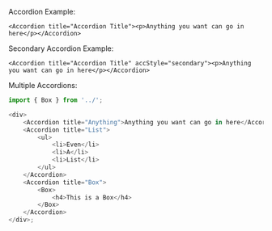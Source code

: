 Accordion Example:

    <Accordion title="Accordion Title"><p>Anything you want can go in here</p></Accordion>

Secondary Accordion Example:

    <Accordion title="Accordion Title" accStyle="secondary"><p>Anything you want can go in here</p></Accordion>

Multiple Accordions:

```js
import { Box } from '../';

<div>
    <Accordion title="Anything">Anything you want can go in here</Accordion>
    <Accordion title="List">
        <ul>
            <li>Even</li>
            <li>A</li>
            <li>List</li>
        </ul>
    </Accordion>
    <Accordion title="Box">
        <Box>
            <h4>This is a Box</h4>
        </Box>
    </Accordion>
</div>;
```
